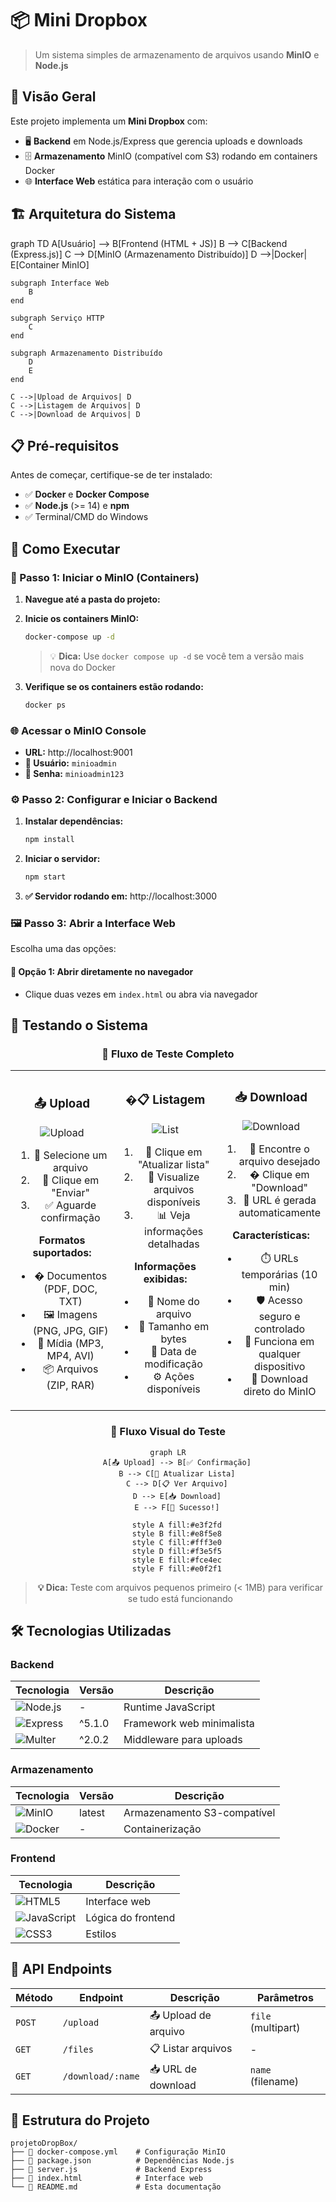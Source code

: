 # 📦 Mini Dropbox

> Um sistema simples de armazenamento de arquivos usando **MinIO** e **Node.js**

## 🎯 Visão Geral

Este projeto implementa um **Mini Dropbox** com:

- 🖥️ **Backend** em Node.js/Express que gerencia uploads e downloads
- 🗄️ **Armazenamento** MinIO (compatível com S3) rodando em containers Docker
- 🌐 **Interface Web** estática para interação com o usuário

## 🏗️ Arquitetura do Sistema
graph TD
    A[Usuário] --> B[Frontend (HTML + JS)]
    B --> C[Backend (Express.js)]
    C --> D[MinIO (Armazenamento Distribuído)]
    D -->|Docker| E[Container MinIO]

    subgraph Interface Web
        B
    end

    subgraph Serviço HTTP
        C
    end

    subgraph Armazenamento Distribuído
        D
        E
    end

    C -->|Upload de Arquivos| D
    C -->|Listagem de Arquivos| D
    C -->|Download de Arquivos| D

## 📋 Pré-requisitos

Antes de começar, certifique-se de ter instalado:

- ✅ **Docker** e **Docker Compose**
- ✅ **Node.js** (>= 14) e **npm**
- ✅ Terminal/CMD do Windows

## 🚀 Como Executar

### 🐳 Passo 1: Iniciar o MinIO (Containers)

1. **Navegue até a pasta do projeto:**

2. **Inicie os containers MinIO:**
   ```cmd
   docker-compose up -d
   ```
   
   > 💡 **Dica:** Use `docker compose up -d` se você tem a versão mais nova do Docker

3. **Verifique se os containers estão rodando:**
   ```cmd
   docker ps
   ```

### 🌐 Acessar o MinIO Console

- **URL:** http://localhost:9001
- **👤 Usuário:** `minioadmin`
- **🔑 Senha:** `minioadmin123`

### ⚙️ Passo 2: Configurar e Iniciar o Backend

1. **Instalar dependências:**
   ```cmd
   npm install
   ```

2. **Iniciar o servidor:**
   ```cmd
   npm start
   ```

3. **✅ Servidor rodando em:** http://localhost:3000

### 🖼️ Passo 3: Abrir a Interface Web

Escolha uma das opções:

#### 📁 Opção 1: Abrir diretamente no navegador
- Clique duas vezes em `index.html` ou abra via navegador

## 🧪 Testando o Sistema

<div align="center">

### 🎯 **Fluxo de Teste Completo**

</div>

<table>
<tr>
<td width="33%" align="center">

### 📤 **Upload**
![Upload](https://img.shields.io/badge/Teste-Upload-blue?style=for-the-badge&logo=upload&logoColor=white)

1. 🎯 Selecione um arquivo
2. 🚀 Clique em "Enviar"
3. ✅ Aguarde confirmação

**Formatos suportados:**
- � Documentos (PDF, DOC, TXT)
- 🖼️ Imagens (PNG, JPG, GIF)
- 🎵 Mídia (MP3, MP4, AVI)
- 📦 Arquivos (ZIP, RAR)

</td>
<td width="33%" align="center">

### �📋 **Listagem**
![List](https://img.shields.io/badge/Teste-Listagem-green?style=for-the-badge&logo=list&logoColor=white)

1. 🔄 Clique em "Atualizar lista"
2. 👀 Visualize arquivos disponíveis
3. 📊 Veja informações detalhadas

**Informações exibidas:**
- 📛 Nome do arquivo
- 📏 Tamanho em bytes
- 📅 Data de modificação
- ⚙️ Ações disponíveis

</td>
<td width="33%" align="center">

### 📥 **Download**
![Download](https://img.shields.io/badge/Teste-Download-orange?style=for-the-badge&logo=download&logoColor=white)

1. 🎯 Encontre o arquivo desejado
2. �️ Clique em "Download"
3. 🔗 URL é gerada automaticamente

**Características:**
- ⏱️ URLs temporárias (10 min)
- 🛡️ Acesso seguro e controlado
- 📱 Funciona em qualquer dispositivo
- 🚀 Download direto do MinIO

</td>
</tr>
</table>

<div align="center">

### 🔄 **Fluxo Visual do Teste**

```mermaid
graph LR
    A[📤 Upload] --> B[✅ Confirmação]
    B --> C[🔄 Atualizar Lista]
    C --> D[📋 Ver Arquivo]
    D --> E[📥 Download]
    E --> F[🎉 Sucesso!]
    
    style A fill:#e3f2fd
    style B fill:#e8f5e8
    style C fill:#fff3e0
    style D fill:#f3e5f5
    style E fill:#fce4ec
    style F fill:#e0f2f1
```

> **💡 Dica:** Teste com arquivos pequenos primeiro (< 1MB) para verificar se tudo está funcionando

</div>

## 🛠️ Tecnologias Utilizadas

### Backend
| Tecnologia | Versão | Descrição |
|------------|--------|-----------|
| ![Node.js](https://img.shields.io/badge/Node.js-339933?style=flat&logo=node.js&logoColor=white) | - | Runtime JavaScript |
| ![Express](https://img.shields.io/badge/Express-000000?style=flat&logo=express&logoColor=white) | ^5.1.0 | Framework web minimalista |
| ![Multer](https://img.shields.io/badge/Multer-FF6600?style=flat) | ^2.0.2 | Middleware para uploads |

### Armazenamento
| Tecnologia | Versão | Descrição |
|------------|--------|-----------|
| ![MinIO](https://img.shields.io/badge/MinIO-C72E29?style=flat&logo=minio&logoColor=white) | latest | Armazenamento S3-compatível |
| ![Docker](https://img.shields.io/badge/Docker-2496ED?style=flat&logo=docker&logoColor=white) | - | Containerização |

### Frontend
| Tecnologia | Descrição |
|------------|-----------|
| ![HTML5](https://img.shields.io/badge/HTML5-E34F26?style=flat&logo=html5&logoColor=white) | Interface web |
| ![JavaScript](https://img.shields.io/badge/JavaScript-F7DF1E?style=flat&logo=javascript&logoColor=black) | Lógica do frontend |
| ![CSS3](https://img.shields.io/badge/CSS3-1572B6?style=flat&logo=css3&logoColor=white) | Estilos |

## 📡 API Endpoints

| Método | Endpoint | Descrição | Parâmetros |
|--------|----------|-----------|------------|
| `POST` | `/upload` | 📤 Upload de arquivo | `file` (multipart) |
| `GET` | `/files` | 📋 Listar arquivos | - |
| `GET` | `/download/:name` | 📥 URL de download | `name` (filename) |

## 🔧 Estrutura do Projeto

```
projetoDropBox/
├── 📄 docker-compose.yml    # Configuração MinIO
├── 📄 package.json          # Dependências Node.js
├── 📄 server.js             # Backend Express
├── 📄 index.html            # Interface web
└── 📄 README.md             # Esta documentação
```